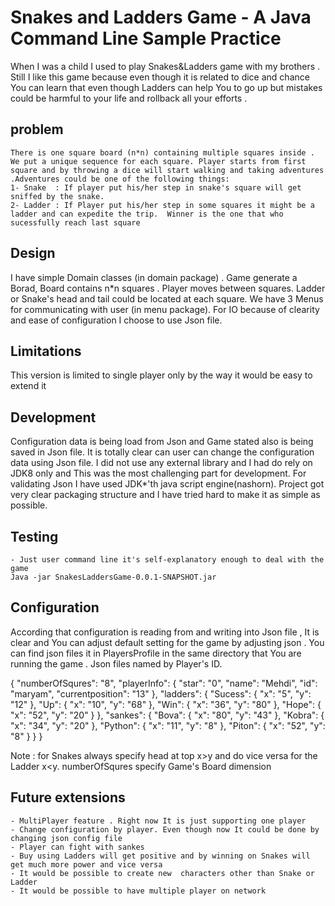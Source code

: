                                                                                     
# Snakes and Ladders Game - A Java Command Line Sample Practice
When I was a child I used to play Snakes&Ladders game with my brothers . Still I like this game because even though it is related to dice and chance You can learn that even though Ladders can help You to go up but mistakes could be harmful to your life  and rollback all your efforts .

## problem
    There is one square board (n*n) containing multiple squares inside . We put a unique sequence for each square. Player starts from first square and by throwing a dice will start walking and taking adventures .Adventures could be one of the following things:
    1- Snake  : If player put his/her step in snake's square will get sniffed by the snake.   
    2- Ladder : If Player put his/her step in some squares it might be a ladder and can expedite the trip.  Winner is the one that who sucessfully reach last square  
    
## Design
  I have simple Domain classes (in domain package) . 
  Game generate a Borad, Board contains n*n squares . Player moves between squares. Ladder or Snake's head and tail could be located at each square.
  We have 3 Menus for communicating with user (in menu package).
  For IO because of clearity and ease of configuration I choose to use Json file.
  
   
## Limitations
   This version is limited to single player only by the way it would be easy to extend it
## Development
   Configuration data is being load from Json and Game stated also is being saved in Json file. It is totally clear can user can change the configuration data using Json file.
   I did not use any external library and I had do rely on JDK8 only and This was the most challenging part for development. For validating Json I have used JDK*'th java script engine(nashorn).
   Project got very clear packaging structure and I have tried hard to make it as simple as possible.

## Testing
    - Just user command line it's self-explanatory enough to deal with the game
    Java -jar SnakesLaddersGame-0.0.1-SNAPSHOT.jar
## Configuration
   According that configuration is reading from and writing into Json file , It is clear and You can adjust default setting for the game by adjusting json . You can find json files it in PlayersProfile in the same directory that You are running the game .   Json files named by Player's ID.
   
   {
	"numberOfSqures": "8",
	"playerInfo": {
		"star": "0",
		"name": "Mehdi",
		"id": "maryam",
		"currentposition": "13"
	},
	"ladders": {
		"Sucess": {
			"x": "5",
			"y": "12"
		},
		"Up": {
			"x": "10",
			"y": "68"
		},
		"Win": {
			"x": "36",
			"y": "80"
		},
		"Hope": {
			"x": "52",
			"y": "20"
		}
	},
	"sankes": {
		"Bova": {
			"x": "80",
			"y": "43"
		},
		"Kobra": {
			"x": "34",
			"y": "20"
		},
		"Python": {
			"x": "11",
			"y": "8"
		},
		"Piton": {
			"x": "52",
			"y": "8"
		}
		}
}

 Note : for Snakes always specify head at top x>y and do vice versa for the Ladder x<y. numberOfSqures specify Game's Board dimension
 
## Future extensions
    - MultiPlayer feature . Right now It is just supporting one player
    - Change configuration by player. Even though now It could be done by changing json config file
    - Player can fight with sankes
    - Buy using Ladders will get positive and by winning on Snakes will get much more power and vice versa
    - It would be possible to create new  characters other than Snake or Ladder
    - It would be possible to have multiple player on network
    
    
   
   